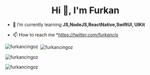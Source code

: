 <h1 align="center">Hi 👋, I'm Furkan</h1>


- 🌱 I’m currently learning **JS,NodeJS,ReactNative,SwiftUI, UIKit**


- 📫 How to reach me **https://twitter.com/furkancjs*


<p><img align="left" src="https://github-readme-stats.vercel.app/api/top-langs?username=furkancingoz&show_icons=true&locale=en&layout=compact" alt="furkancingoz" /></p>

<p>&nbsp;<img align="center" src="https://github-readme-stats.vercel.app/api?username=furkancingoz&show_icons=true&locale=en" alt="furkancingoz" /></p>

<p><img align="center" src="https://github-readme-streak-stats.herokuapp.com/?user=furkancingoz&" alt="furkancingoz" /></p>

<p align="left"> <img src="https://komarev.com/ghpvc/?username=furkancingoz&label=Profile%20views&color=0e75b6&style=flat" alt="furkancingoz" /> </p>

